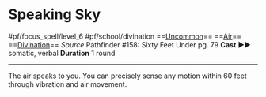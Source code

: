 # Speaking Sky
#pf/focus_spell/level_6 #pf/school/divination 
==[Uncommon](../../../Traits/Uncommon.md)== ==[Air](../../../Traits/Air.md)== ==[Divination](../../../Traits/Divination.md)==
*Source* Pathfinder #158: Sixty Feet Under pg. 79
**Cast** ►► somatic, verbal
**Duration** 1 round

---
The air speaks to you. You can precisely sense any motion within 60 feet through vibration and air movement.